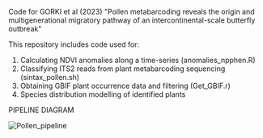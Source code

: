 Code for GORKI et al (2023) "Pollen metabarcoding reveals the origin and multigenerational migratory pathway of an intercontinental-scale butterfly outbreak"

This repository includes code used for:

1) Calculating NDVI anomalies along a time-series (anomalies_npphen.R)
2) Classifying ITS2 reads from plant metabarcoding sequencing (sintax_pollen.sh)
3) Obtaining GBIF plant occurrence data and filtering (Get_GBIF.r)
4) Species distribution modelling of identified plants

PIPELINE DIAGRAM

![Pollen_pipeline](https://github.com/GTlabIBB/Pollen2019/assets/91366581/3594e25a-2806-466c-8de8-192558d2ff94)

